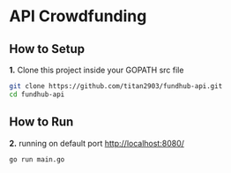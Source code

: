 # API Crowdfunding

## How to Setup

**1.** Clone this project inside your GOPATH src file

```sh
git clone https://github.com/titan2903/fundhub-api.git
cd fundhub-api
```

## How to Run

**2.** running on default port <http://localhost:8080/>

```sh
go run main.go
```
